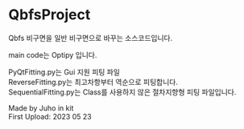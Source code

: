 # QbfsProject

Qbfs 비구면을 일반 비구면으로 바꾸는 소스코드입니다.

main code는 Optipy 입니다.

PyQtFitting.py는 Gui 지원 피팅 파일  
ReverseFitting.py는 최고차항부터 역순으로 피팅합니다.  
SequentialFitting.py는 Class를 사용하지 않은 절차지향형 피팅 파일입니다.  

Made by Juho in kit  
First Upload: 2023 05 23
